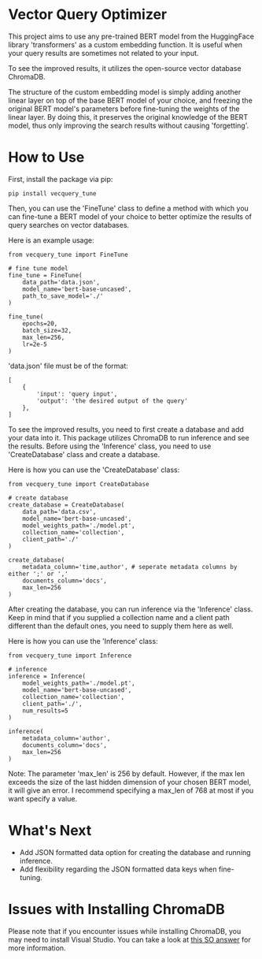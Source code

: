 # Vector Query Optimizer

This project aims to use any pre-trained BERT model from the HuggingFace library 'transformers' as a custom embedding function. It is useful when your query results are sometimes not related to your input.

To see the improved results, it utilizes the open-source vector database ChromaDB.

The structure of the custom embedding model is simply adding another linear layer on top of the base BERT model of your choice, and freezing the original BERT model's parameters before fine-tuning the weights of the linear layer. By doing this, it preserves the original knowledge of the BERT model, thus only improving the search results without causing 'forgetting'.

# How to Use

First, install the package via pip:

`pip install vecquery_tune`

Then, you can use the 'FineTune' class to define a method with which you can 
fine-tune a BERT model of your choice to better optimize the results of query 
searches on vector databases.

Here is an example usage:

```
from vecquery_tune import FineTune

# fine tune model
fine_tune = FineTune(
    data_path='data.json',
    model_name='bert-base-uncased',
    path_to_save_model='./'
)

fine_tune(
    epochs=20,
    batch_size=32,
    max_len=256,
    lr=2e-5
)
```

'data.json' file must be of the format:
```
[
    {
        'input': 'query input',
        'output': 'the desired output of the query'
    },
]
```

To see the improved results, you need to first create a database and add your data into it.
This package utilizes ChromaDB to run inference and see the results. Before using the 
'Inference' class, you need to use 'CreateDatabase' class and create a database.

Here is how you can use the 'CreateDatabase' class:

```
from vecquery_tune import CreateDatabase

# create database
create_database = CreateDatabase(
    data_path='data.csv',
    model_name='bert-base-uncased',
    model_weights_path='./model.pt',
    collection_name='collection',
    client_path='./'
)

create_database(
    metadata_column='time,author', # seperate metadata columns by either ';' or ','
    documents_column='docs',
    max_len=256
)
```

After creating the database, you can run inference via the 'Inference' class.
Keep in mind that if you supplied a collection name and a client path different than the 
default ones, you need to supply them here as well.

Here is how you can use the 'Inference' class:

```
from vecquery_tune import Inference

# inference
inference = Inference(
    model_weights_path='./model.pt',
    model_name='bert-base-uncased',
    collection_name='collection',
    client_path='./',
    num_results=5
)

inference(
    metadata_column='author',
    documents_column='docs',
    max_len=256
)
```

Note: The parameter 'max_len' is 256 by default. However, if the max len exceeds the size 
of the last hidden dimension of your chosen BERT model, it will give an error. I recommend 
specifying a max_len of 768 at most if you want specify a value.

# What's Next
- Add JSON formatted data option for creating the database and running inference.
- Add flexibility regarding the JSON formatted data keys when fine-tuning.

# Issues with Installing ChromaDB

Please note that if you encounter issues while installing ChromaDB, you may need to install Visual Studio. You can take a look at [this SO answer](https://stackoverflow.com/a/76245995) for more information.